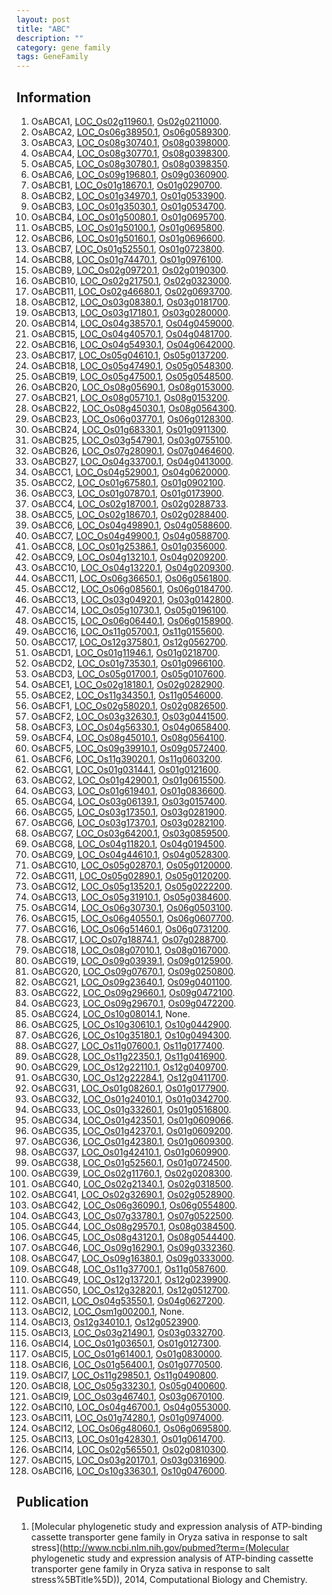 ```yaml
---
layout: post
title: "ABC"
description: ""
category: gene family
tags: GeneFamily
---
```


## Information
1. OsABCA1, [LOC_Os02g11960.1](http://rice.plantbiology.msu.edu/cgi-bin/ORF_infopage.cgi?orf=LOC_Os02g11960.1), [Os02g0211000](http://rapdb.dna.affrc.go.jp/viewer/gbrowse_details/irgsp1?name=Os02g0211000).
2. OsABCA2, [LOC_Os06g38950.1](http://rice.plantbiology.msu.edu/cgi-bin/ORF_infopage.cgi?orf=LOC_Os06g38950.1), [Os06g0589300](http://rapdb.dna.affrc.go.jp/viewer/gbrowse_details/irgsp1?name=Os06g0589300).
3. OsABCA3, [LOC_Os08g30740.1](http://rice.plantbiology.msu.edu/cgi-bin/ORF_infopage.cgi?orf=LOC_Os08g30740.1), [Os08g0398000](http://rapdb.dna.affrc.go.jp/viewer/gbrowse_details/irgsp1?name=Os08g0398000).
4. OsABCA4, [LOC_Os08g30770.1](http://rice.plantbiology.msu.edu/cgi-bin/ORF_infopage.cgi?orf=LOC_Os08g30770.1), [Os08g0398300](http://rapdb.dna.affrc.go.jp/viewer/gbrowse_details/irgsp1?name=Os08g0398300).
5. OsABCA5, [LOC_Os08g30780.1](http://rice.plantbiology.msu.edu/cgi-bin/ORF_infopage.cgi?orf=LOC_Os08g30780.1), [Os08g0398350](http://rapdb.dna.affrc.go.jp/viewer/gbrowse_details/irgsp1?name=Os08g0398350).
6. OsABCA6, [LOC_Os09g19680.1](http://rice.plantbiology.msu.edu/cgi-bin/ORF_infopage.cgi?orf=LOC_Os09g19680.1), [Os09g0360900](http://rapdb.dna.affrc.go.jp/viewer/gbrowse_details/irgsp1?name=Os09g0360900).
7. OsABCB1, [LOC_Os01g18670.1](http://rice.plantbiology.msu.edu/cgi-bin/ORF_infopage.cgi?orf=LOC_Os01g18670.1), [Os01g0290700](http://rapdb.dna.affrc.go.jp/viewer/gbrowse_details/irgsp1?name=Os01g0290700).
8. OsABCB2, [LOC_Os01g34970.1](http://rice.plantbiology.msu.edu/cgi-bin/ORF_infopage.cgi?orf=LOC_Os01g34970.1), [Os01g0533900](http://rapdb.dna.affrc.go.jp/viewer/gbrowse_details/irgsp1?name=Os01g0533900).
9. OsABCB3, [LOC_Os01g35030.1](http://rice.plantbiology.msu.edu/cgi-bin/ORF_infopage.cgi?orf=LOC_Os01g35030.1), [Os01g0534700](http://rapdb.dna.affrc.go.jp/viewer/gbrowse_details/irgsp1?name=Os01g0534700).
10. OsABCB4, [LOC_Os01g50080.1](http://rice.plantbiology.msu.edu/cgi-bin/ORF_infopage.cgi?orf=LOC_Os01g50080.1), [Os01g0695700](http://rapdb.dna.affrc.go.jp/viewer/gbrowse_details/irgsp1?name=Os01g0695700).
11. OsABCB5, [LOC_Os01g50100.1](http://rice.plantbiology.msu.edu/cgi-bin/ORF_infopage.cgi?orf=LOC_Os01g50100.1), [Os01g0695800](http://rapdb.dna.affrc.go.jp/viewer/gbrowse_details/irgsp1?name=Os01g0695800).
12. OsABCB6, [LOC_Os01g50160.1](http://rice.plantbiology.msu.edu/cgi-bin/ORF_infopage.cgi?orf=LOC_Os01g50160.1), [Os01g0696600](http://rapdb.dna.affrc.go.jp/viewer/gbrowse_details/irgsp1?name=Os01g0696600).
13. OsABCB7, [LOC_Os01g52550.1](http://rice.plantbiology.msu.edu/cgi-bin/ORF_infopage.cgi?orf=LOC_Os01g52550.1), [Os01g0723800](http://rapdb.dna.affrc.go.jp/viewer/gbrowse_details/irgsp1?name=Os01g0723800).
14. OsABCB8, [LOC_Os01g74470.1](http://rice.plantbiology.msu.edu/cgi-bin/ORF_infopage.cgi?orf=LOC_Os01g74470.1), [Os01g0976100](http://rapdb.dna.affrc.go.jp/viewer/gbrowse_details/irgsp1?name=Os01g0976100).
15. OsABCB9, [LOC_Os02g09720.1](http://rice.plantbiology.msu.edu/cgi-bin/ORF_infopage.cgi?orf=LOC_Os02g09720.1), [Os02g0190300](http://rapdb.dna.affrc.go.jp/viewer/gbrowse_details/irgsp1?name=Os02g0190300).
16. OsABCB10, [LOC_Os02g21750.1](http://rice.plantbiology.msu.edu/cgi-bin/ORF_infopage.cgi?orf=LOC_Os02g21750.1), [Os02g0323000](http://rapdb.dna.affrc.go.jp/viewer/gbrowse_details/irgsp1?name=Os02g0323000).
17. OsABCB11, [LOC_Os02g46680.1](http://rice.plantbiology.msu.edu/cgi-bin/ORF_infopage.cgi?orf=LOC_Os02g46680.1), [Os02g0693700](http://rapdb.dna.affrc.go.jp/viewer/gbrowse_details/irgsp1?name=Os02g0693700).
18. OsABCB12, [LOC_Os03g08380.1](http://rice.plantbiology.msu.edu/cgi-bin/ORF_infopage.cgi?orf=LOC_Os03g08380.1), [Os03g0181700](http://rapdb.dna.affrc.go.jp/viewer/gbrowse_details/irgsp1?name=Os03g0181700).
19. OsABCB13, [LOC_Os03g17180.1](http://rice.plantbiology.msu.edu/cgi-bin/ORF_infopage.cgi?orf=LOC_Os03g17180.1), [Os03g0280000](http://rapdb.dna.affrc.go.jp/viewer/gbrowse_details/irgsp1?name=Os03g0280000).
20. OsABCB14, [LOC_Os04g38570.1](http://rice.plantbiology.msu.edu/cgi-bin/ORF_infopage.cgi?orf=LOC_Os04g38570.1), [Os04g0459000](http://rapdb.dna.affrc.go.jp/viewer/gbrowse_details/irgsp1?name=Os04g0459000).
21. OsABCB15, [LOC_Os04g40570.1](http://rice.plantbiology.msu.edu/cgi-bin/ORF_infopage.cgi?orf=LOC_Os04g40570.1), [Os04g0481700](http://rapdb.dna.affrc.go.jp/viewer/gbrowse_details/irgsp1?name=Os04g0481700).
22. OsABCB16, [LOC_Os04g54930.1](http://rice.plantbiology.msu.edu/cgi-bin/ORF_infopage.cgi?orf=LOC_Os04g54930.1), [Os04g0642000](http://rapdb.dna.affrc.go.jp/viewer/gbrowse_details/irgsp1?name=Os04g0642000).
23. OsABCB17, [LOC_Os05g04610.1](http://rice.plantbiology.msu.edu/cgi-bin/ORF_infopage.cgi?orf=LOC_Os05g04610.1), [Os05g0137200](http://rapdb.dna.affrc.go.jp/viewer/gbrowse_details/irgsp1?name=Os05g0137200).
24. OsABCB18, [LOC_Os05g47490.1](http://rice.plantbiology.msu.edu/cgi-bin/ORF_infopage.cgi?orf=LOC_Os05g47490.1), [Os05g0548300](http://rapdb.dna.affrc.go.jp/viewer/gbrowse_details/irgsp1?name=Os05g0548300).
25. OsABCB19, [LOC_Os05g47500.1](http://rice.plantbiology.msu.edu/cgi-bin/ORF_infopage.cgi?orf=LOC_Os05g47500.1), [Os05g0548500](http://rapdb.dna.affrc.go.jp/viewer/gbrowse_details/irgsp1?name=Os05g0548500).
26. OsABCB20, [LOC_Os08g05690.1](http://rice.plantbiology.msu.edu/cgi-bin/ORF_infopage.cgi?orf=LOC_Os08g05690.1), [Os08g0153000](http://rapdb.dna.affrc.go.jp/viewer/gbrowse_details/irgsp1?name=Os08g0153000).
27. OsABCB21, [LOC_Os08g05710.1](http://rice.plantbiology.msu.edu/cgi-bin/ORF_infopage.cgi?orf=LOC_Os08g05710.1), [Os08g0153200](http://rapdb.dna.affrc.go.jp/viewer/gbrowse_details/irgsp1?name=Os08g0153200).
28. OsABCB22, [LOC_Os08g45030.1](http://rice.plantbiology.msu.edu/cgi-bin/ORF_infopage.cgi?orf=LOC_Os08g45030.1), [Os08g0564300](http://rapdb.dna.affrc.go.jp/viewer/gbrowse_details/irgsp1?name=Os08g0564300).
29. OsABCB23, [LOC_Os06g03770.1](http://rice.plantbiology.msu.edu/cgi-bin/ORF_infopage.cgi?orf=LOC_Os06g03770.1), [Os06g0128300](http://rapdb.dna.affrc.go.jp/viewer/gbrowse_details/irgsp1?name=Os06g0128300).
30. OsABCB24, [LOC_Os01g68330.1](http://rice.plantbiology.msu.edu/cgi-bin/ORF_infopage.cgi?orf=LOC_Os01g68330.1), [Os01g0911300](http://rapdb.dna.affrc.go.jp/viewer/gbrowse_details/irgsp1?name=Os01g0911300).
31. OsABCB25, [LOC_Os03g54790.1](http://rice.plantbiology.msu.edu/cgi-bin/ORF_infopage.cgi?orf=LOC_Os03g54790.1), [Os03g0755100](http://rapdb.dna.affrc.go.jp/viewer/gbrowse_details/irgsp1?name=Os03g0755100).
32. OsABCB26, [LOC_Os07g28090.1](http://rice.plantbiology.msu.edu/cgi-bin/ORF_infopage.cgi?orf=LOC_Os07g28090.1), [Os07g0464600](http://rapdb.dna.affrc.go.jp/viewer/gbrowse_details/irgsp1?name=Os07g0464600).
33. OsABCB27, [LOC_Os04g33700.1](http://rice.plantbiology.msu.edu/cgi-bin/ORF_infopage.cgi?orf=LOC_Os04g33700.1), [Os04g0413000](http://rapdb.dna.affrc.go.jp/viewer/gbrowse_details/irgsp1?name=Os04g0413000).
34. OsABCC1, [LOC_Os04g52900.1](http://rice.plantbiology.msu.edu/cgi-bin/ORF_infopage.cgi?orf=LOC_Os04g52900.1), [Os04g0620000](http://rapdb.dna.affrc.go.jp/viewer/gbrowse_details/irgsp1?name=Os04g0620000).
35. OsABCC2, [LOC_Os01g67580.1](http://rice.plantbiology.msu.edu/cgi-bin/ORF_infopage.cgi?orf=LOC_Os01g67580.1), [Os01g0902100](http://rapdb.dna.affrc.go.jp/viewer/gbrowse_details/irgsp1?name=Os01g0902100).
36. OsABCC3, [LOC_Os01g07870.1](http://rice.plantbiology.msu.edu/cgi-bin/ORF_infopage.cgi?orf=LOC_Os01g07870.1), [Os01g0173900](http://rapdb.dna.affrc.go.jp/viewer/gbrowse_details/irgsp1?name=Os01g0173900).
37. OsABCC4, [LOC_Os02g18700.1](http://rice.plantbiology.msu.edu/cgi-bin/ORF_infopage.cgi?orf=LOC_Os02g18700.1), [Os02g0288733](http://rapdb.dna.affrc.go.jp/viewer/gbrowse_details/irgsp1?name=Os02g0288733).
38. OsABCC5, [LOC_Os02g18670.1](http://rice.plantbiology.msu.edu/cgi-bin/ORF_infopage.cgi?orf=LOC_Os02g18670.1), [Os02g0288400](http://rapdb.dna.affrc.go.jp/viewer/gbrowse_details/irgsp1?name=Os02g0288400).
39. OsABCC6, [LOC_Os04g49890.1](http://rice.plantbiology.msu.edu/cgi-bin/ORF_infopage.cgi?orf=LOC_Os04g49890.1), [Os04g0588600](http://rapdb.dna.affrc.go.jp/viewer/gbrowse_details/irgsp1?name=Os04g0588600).
40. OsABCC7, [LOC_Os04g49900.1](http://rice.plantbiology.msu.edu/cgi-bin/ORF_infopage.cgi?orf=LOC_Os04g49900.1), [Os04g0588700](http://rapdb.dna.affrc.go.jp/viewer/gbrowse_details/irgsp1?name=Os04g0588700).
41. OsABCC8, [LOC_Os01g25386.1](http://rice.plantbiology.msu.edu/cgi-bin/ORF_infopage.cgi?orf=LOC_Os01g25386.1), [Os01g0356000](http://rapdb.dna.affrc.go.jp/viewer/gbrowse_details/irgsp1?name=Os01g0356000).
42. OsABCC9, [LOC_Os04g13210.1](http://rice.plantbiology.msu.edu/cgi-bin/ORF_infopage.cgi?orf=LOC_Os04g13210.1), [Os04g0209200](http://rapdb.dna.affrc.go.jp/viewer/gbrowse_details/irgsp1?name=Os04g0209200).
43. OsABCC10, [LOC_Os04g13220.1](http://rice.plantbiology.msu.edu/cgi-bin/ORF_infopage.cgi?orf=LOC_Os04g13220.1), [Os04g0209300](http://rapdb.dna.affrc.go.jp/viewer/gbrowse_details/irgsp1?name=Os04g0209300).
44. OsABCC11, [LOC_Os06g36650.1](http://rice.plantbiology.msu.edu/cgi-bin/ORF_infopage.cgi?orf=LOC_Os06g36650.1), [Os06g0561800](http://rapdb.dna.affrc.go.jp/viewer/gbrowse_details/irgsp1?name=Os06g0561800).
45. OsABCC12, [LOC_Os06g08560.1](http://rice.plantbiology.msu.edu/cgi-bin/ORF_infopage.cgi?orf=LOC_Os06g08560.1), [Os06g0184700](http://rapdb.dna.affrc.go.jp/viewer/gbrowse_details/irgsp1?name=Os06g0184700).
46. OsABCC13, [LOC_Os03g04920.1](http://rice.plantbiology.msu.edu/cgi-bin/ORF_infopage.cgi?orf=LOC_Os03g04920.1), [Os03g0142800](http://rapdb.dna.affrc.go.jp/viewer/gbrowse_details/irgsp1?name=Os03g0142800).
47. OsABCC14, [LOC_Os05g10730.1](http://rice.plantbiology.msu.edu/cgi-bin/ORF_infopage.cgi?orf=LOC_Os05g10730.1), [Os05g0196100](http://rapdb.dna.affrc.go.jp/viewer/gbrowse_details/irgsp1?name=Os05g0196100).
48. OsABCC15, [LOC_Os06g06440.1](http://rice.plantbiology.msu.edu/cgi-bin/ORF_infopage.cgi?orf=LOC_Os06g06440.1), [Os06g0158900](http://rapdb.dna.affrc.go.jp/viewer/gbrowse_details/irgsp1?name=Os06g0158900).
49. OsABCC16, [LOC_Os11g05700.1](http://rice.plantbiology.msu.edu/cgi-bin/ORF_infopage.cgi?orf=LOC_Os11g05700.1), [Os11g0155600](http://rapdb.dna.affrc.go.jp/viewer/gbrowse_details/irgsp1?name=Os11g0155600).
50. OsABCC17, [LOC_Os12g37580.1](http://rice.plantbiology.msu.edu/cgi-bin/ORF_infopage.cgi?orf=LOC_Os12g37580.1), [Os12g0562700](http://rapdb.dna.affrc.go.jp/viewer/gbrowse_details/irgsp1?name=Os12g0562700).
51. OsABCD1, [LOC_Os01g11946.1](http://rice.plantbiology.msu.edu/cgi-bin/ORF_infopage.cgi?orf=LOC_Os01g11946.1), [Os01g0218700](http://rapdb.dna.affrc.go.jp/viewer/gbrowse_details/irgsp1?name=Os01g0218700).
52. OsABCD2, [LOC_Os01g73530.1](http://rice.plantbiology.msu.edu/cgi-bin/ORF_infopage.cgi?orf=LOC_Os01g73530.1), [Os01g0966100](http://rapdb.dna.affrc.go.jp/viewer/gbrowse_details/irgsp1?name=Os01g0966100).
53. OsABCD3, [LOC_Os05g01700.1](http://rice.plantbiology.msu.edu/cgi-bin/ORF_infopage.cgi?orf=LOC_Os05g01700.1), [Os05g0107600](http://rapdb.dna.affrc.go.jp/viewer/gbrowse_details/irgsp1?name=Os05g0107600).
54. OsABCE1, [LOC_Os02g18180.1](http://rice.plantbiology.msu.edu/cgi-bin/ORF_infopage.cgi?orf=LOC_Os02g18180.1), [Os02g0282900](http://rapdb.dna.affrc.go.jp/viewer/gbrowse_details/irgsp1?name=Os02g0282900).
55. OsABCE2, [LOC_Os11g34350.1](http://rice.plantbiology.msu.edu/cgi-bin/ORF_infopage.cgi?orf=LOC_Os11g34350.1), [Os11g0546000](http://rapdb.dna.affrc.go.jp/viewer/gbrowse_details/irgsp1?name=Os11g0546000).
56. OsABCF1, [LOC_Os02g58020.1](http://rice.plantbiology.msu.edu/cgi-bin/ORF_infopage.cgi?orf=LOC_Os02g58020.1), [Os02g0826500](http://rapdb.dna.affrc.go.jp/viewer/gbrowse_details/irgsp1?name=Os02g0826500).
57. OsABCF2, [LOC_Os03g32630.1](http://rice.plantbiology.msu.edu/cgi-bin/ORF_infopage.cgi?orf=LOC_Os03g32630.1), [Os03g0441500](http://rapdb.dna.affrc.go.jp/viewer/gbrowse_details/irgsp1?name=Os03g0441500).
58. OsABCF3, [LOC_Os04g56330.1](http://rice.plantbiology.msu.edu/cgi-bin/ORF_infopage.cgi?orf=LOC_Os04g56330.1), [Os04g0658400](http://rapdb.dna.affrc.go.jp/viewer/gbrowse_details/irgsp1?name=Os04g0658400).
59. OsABCF4, [LOC_Os08g45010.1](http://rice.plantbiology.msu.edu/cgi-bin/ORF_infopage.cgi?orf=LOC_Os08g45010.1), [Os08g0564100](http://rapdb.dna.affrc.go.jp/viewer/gbrowse_details/irgsp1?name=Os08g0564100).
60. OsABCF5, [LOC_Os09g39910.1](http://rice.plantbiology.msu.edu/cgi-bin/ORF_infopage.cgi?orf=LOC_Os09g39910.1), [Os09g0572400](http://rapdb.dna.affrc.go.jp/viewer/gbrowse_details/irgsp1?name=Os09g0572400).
61. OsABCF6, [LOC_Os11g39020.1](http://rice.plantbiology.msu.edu/cgi-bin/ORF_infopage.cgi?orf=LOC_Os11g39020.1), [Os11g0603200](http://rapdb.dna.affrc.go.jp/viewer/gbrowse_details/irgsp1?name=Os11g0603200).
62. OsABCG1, [LOC_Os01g03144.1](http://rice.plantbiology.msu.edu/cgi-bin/ORF_infopage.cgi?orf=LOC_Os01g03144.1), [Os01g0121600](http://rapdb.dna.affrc.go.jp/viewer/gbrowse_details/irgsp1?name=Os01g0121600).
63. OsABCG2, [LOC_Os01g42900.1](http://rice.plantbiology.msu.edu/cgi-bin/ORF_infopage.cgi?orf=LOC_Os01g42900.1), [Os01g0615500](http://rapdb.dna.affrc.go.jp/viewer/gbrowse_details/irgsp1?name=Os01g0615500).
64. OsABCG3, [LOC_Os01g61940.1](http://rice.plantbiology.msu.edu/cgi-bin/ORF_infopage.cgi?orf=LOC_Os01g61940.1), [Os01g0836600](http://rapdb.dna.affrc.go.jp/viewer/gbrowse_details/irgsp1?name=Os01g0836600).
65. OsABCG4, [LOC_Os03g06139.1](http://rice.plantbiology.msu.edu/cgi-bin/ORF_infopage.cgi?orf=LOC_Os03g06139.1), [Os03g0157400](http://rapdb.dna.affrc.go.jp/viewer/gbrowse_details/irgsp1?name=Os03g0157400).
66. OsABCG5, [LOC_Os03g17350.1](http://rice.plantbiology.msu.edu/cgi-bin/ORF_infopage.cgi?orf=LOC_Os03g17350.1), [Os03g0281900](http://rapdb.dna.affrc.go.jp/viewer/gbrowse_details/irgsp1?name=Os03g0281900).
67. OsABCG6, [LOC_Os03g17370.1](http://rice.plantbiology.msu.edu/cgi-bin/ORF_infopage.cgi?orf=LOC_Os03g17370.1), [Os03g0282100](http://rapdb.dna.affrc.go.jp/viewer/gbrowse_details/irgsp1?name=Os03g0282100).
68. OsABCG7, [LOC_Os03g64200.1](http://rice.plantbiology.msu.edu/cgi-bin/ORF_infopage.cgi?orf=LOC_Os03g64200.1), [Os03g0859500](http://rapdb.dna.affrc.go.jp/viewer/gbrowse_details/irgsp1?name=Os03g0859500).
69. OsABCG8, [LOC_Os04g11820.1](http://rice.plantbiology.msu.edu/cgi-bin/ORF_infopage.cgi?orf=LOC_Os04g11820.1), [Os04g0194500](http://rapdb.dna.affrc.go.jp/viewer/gbrowse_details/irgsp1?name=Os04g0194500).
70. OsABCG9, [LOC_Os04g44610.1](http://rice.plantbiology.msu.edu/cgi-bin/ORF_infopage.cgi?orf=LOC_Os04g44610.1), [Os04g0528300](http://rapdb.dna.affrc.go.jp/viewer/gbrowse_details/irgsp1?name=Os04g0528300).
71. OsABCG10, [LOC_Os05g02870.1](http://rice.plantbiology.msu.edu/cgi-bin/ORF_infopage.cgi?orf=LOC_Os05g02870.1), [Os05g0120000](http://rapdb.dna.affrc.go.jp/viewer/gbrowse_details/irgsp1?name=Os05g0120000).
72. OsABCG11, [LOC_Os05g02890.1](http://rice.plantbiology.msu.edu/cgi-bin/ORF_infopage.cgi?orf=LOC_Os05g02890.1), [Os05g0120200](http://rapdb.dna.affrc.go.jp/viewer/gbrowse_details/irgsp1?name=Os05g0120200).
73. OsABCG12, [LOC_Os05g13520.1](http://rice.plantbiology.msu.edu/cgi-bin/ORF_infopage.cgi?orf=LOC_Os05g13520.1), [Os05g0222200](http://rapdb.dna.affrc.go.jp/viewer/gbrowse_details/irgsp1?name=Os05g0222200).
74. OsABCG13, [LOC_Os05g31910.1](http://rice.plantbiology.msu.edu/cgi-bin/ORF_infopage.cgi?orf=LOC_Os05g31910.1), [Os05g0384600](http://rapdb.dna.affrc.go.jp/viewer/gbrowse_details/irgsp1?name=Os05g0384600).
75. OsABCG14, [LOC_Os06g30730.1](http://rice.plantbiology.msu.edu/cgi-bin/ORF_infopage.cgi?orf=LOC_Os06g30730.1), [Os06g0503100](http://rapdb.dna.affrc.go.jp/viewer/gbrowse_details/irgsp1?name=Os06g0503100).
76. OsABCG15, [LOC_Os06g40550.1](http://rice.plantbiology.msu.edu/cgi-bin/ORF_infopage.cgi?orf=LOC_Os06g40550.1), [Os06g0607700](http://rapdb.dna.affrc.go.jp/viewer/gbrowse_details/irgsp1?name=Os06g0607700).
77. OsABCG16, [LOC_Os06g51460.1](http://rice.plantbiology.msu.edu/cgi-bin/ORF_infopage.cgi?orf=LOC_Os06g51460.1), [Os06g0731200](http://rapdb.dna.affrc.go.jp/viewer/gbrowse_details/irgsp1?name=Os06g0731200).
78. OsABCG17, [LOC_Os07g18874.1](http://rice.plantbiology.msu.edu/cgi-bin/ORF_infopage.cgi?orf=LOC_Os07g18874.1), [Os07g0288700](http://rapdb.dna.affrc.go.jp/viewer/gbrowse_details/irgsp1?name=Os07g0288700).
79. OsABCG18, [LOC_Os08g07010.1](http://rice.plantbiology.msu.edu/cgi-bin/ORF_infopage.cgi?orf=LOC_Os08g07010.1), [Os08g0167000](http://rapdb.dna.affrc.go.jp/viewer/gbrowse_details/irgsp1?name=Os08g0167000).
80. OsABCG19, [LOC_Os09g03939.1](http://rice.plantbiology.msu.edu/cgi-bin/ORF_infopage.cgi?orf=LOC_Os09g03939.1), [Os09g0125900](http://rapdb.dna.affrc.go.jp/viewer/gbrowse_details/irgsp1?name=Os09g0125900).
81. OsABCG20, [LOC_Os09g07670.1](http://rice.plantbiology.msu.edu/cgi-bin/ORF_infopage.cgi?orf=LOC_Os09g07670.1), [Os09g0250800](http://rapdb.dna.affrc.go.jp/viewer/gbrowse_details/irgsp1?name=Os09g0250800).
82. OsABCG21, [LOC_Os09g23640.1](http://rice.plantbiology.msu.edu/cgi-bin/ORF_infopage.cgi?orf=LOC_Os09g23640.1), [Os09g0401100](http://rapdb.dna.affrc.go.jp/viewer/gbrowse_details/irgsp1?name=Os09g0401100).
83. OsABCG22, [LOC_Os09g29660.1](http://rice.plantbiology.msu.edu/cgi-bin/ORF_infopage.cgi?orf=LOC_Os09g29660.1), [Os09g0472100](http://rapdb.dna.affrc.go.jp/viewer/gbrowse_details/irgsp1?name=Os09g0472100).
84. OsABCG23, [LOC_Os09g29670.1](http://rice.plantbiology.msu.edu/cgi-bin/ORF_infopage.cgi?orf=LOC_Os09g29670.1), [Os09g0472200](http://rapdb.dna.affrc.go.jp/viewer/gbrowse_details/irgsp1?name=Os09g0472200).
85. OsABCG24, [LOC_Os10g08014.1](http://rice.plantbiology.msu.edu/cgi-bin/ORF_infopage.cgi?orf=LOC_Os10g08014.1), None.
86. OsABCG25, [LOC_Os10g30610.1](http://rice.plantbiology.msu.edu/cgi-bin/ORF_infopage.cgi?orf=LOC_Os10g30610.1), [Os10g0442900](http://rapdb.dna.affrc.go.jp/viewer/gbrowse_details/irgsp1?name=Os10g0442900).
87. OsABCG26, [LOC_Os10g35180.1](http://rice.plantbiology.msu.edu/cgi-bin/ORF_infopage.cgi?orf=LOC_Os10g35180.1), [Os10g0494300](http://rapdb.dna.affrc.go.jp/viewer/gbrowse_details/irgsp1?name=Os10g0494300).
88. OsABCG27, [LOC_Os11g07600.1](http://rice.plantbiology.msu.edu/cgi-bin/ORF_infopage.cgi?orf=LOC_Os11g07600.1), [Os11g0177400](http://rapdb.dna.affrc.go.jp/viewer/gbrowse_details/irgsp1?name=Os11g0177400).
89. OsABCG28, [LOC_Os11g22350.1](http://rice.plantbiology.msu.edu/cgi-bin/ORF_infopage.cgi?orf=LOC_Os11g22350.1), [Os11g0416900](http://rapdb.dna.affrc.go.jp/viewer/gbrowse_details/irgsp1?name=Os11g0416900).
90. OsABCG29, [LOC_Os12g22110.1](http://rice.plantbiology.msu.edu/cgi-bin/ORF_infopage.cgi?orf=LOC_Os12g22110.1), [Os12g0409700](http://rapdb.dna.affrc.go.jp/viewer/gbrowse_details/irgsp1?name=Os12g0409700).
91. OsABCG30, [LOC_Os12g22284.1](http://rice.plantbiology.msu.edu/cgi-bin/ORF_infopage.cgi?orf=LOC_Os12g22284.1), [Os12g0411700](http://rapdb.dna.affrc.go.jp/viewer/gbrowse_details/irgsp1?name=Os12g0411700).
92. OsABCG31, [LOC_Os01g08260.1](http://rice.plantbiology.msu.edu/cgi-bin/ORF_infopage.cgi?orf=LOC_Os01g08260.1), [Os01g0177900](http://rapdb.dna.affrc.go.jp/viewer/gbrowse_details/irgsp1?name=Os01g0177900).
93. OsABCG32, [LOC_Os01g24010.1](http://rice.plantbiology.msu.edu/cgi-bin/ORF_infopage.cgi?orf=LOC_Os01g24010.1), [Os01g0342700](http://rapdb.dna.affrc.go.jp/viewer/gbrowse_details/irgsp1?name=Os01g0342700).
94. OsABCG33, [LOC_Os01g33260.1](http://rice.plantbiology.msu.edu/cgi-bin/ORF_infopage.cgi?orf=LOC_Os01g33260.1), [Os01g0516800](http://rapdb.dna.affrc.go.jp/viewer/gbrowse_details/irgsp1?name=Os01g0516800).
95. OsABCG34, [LOC_Os01g42350.1](http://rice.plantbiology.msu.edu/cgi-bin/ORF_infopage.cgi?orf=LOC_Os01g42350.1), [Os01g0609066](http://rapdb.dna.affrc.go.jp/viewer/gbrowse_details/irgsp1?name=Os01g0609066).
96. OsABCG35, [LOC_Os01g42370.1](http://rice.plantbiology.msu.edu/cgi-bin/ORF_infopage.cgi?orf=LOC_Os01g42370.1), [Os01g0609200](http://rapdb.dna.affrc.go.jp/viewer/gbrowse_details/irgsp1?name=Os01g0609200).
97. OsABCG36, [LOC_Os01g42380.1](http://rice.plantbiology.msu.edu/cgi-bin/ORF_infopage.cgi?orf=LOC_Os01g42380.1), [Os01g0609300](http://rapdb.dna.affrc.go.jp/viewer/gbrowse_details/irgsp1?name=Os01g0609300).
98. OsABCG37, [LOC_Os01g42410.1](http://rice.plantbiology.msu.edu/cgi-bin/ORF_infopage.cgi?orf=LOC_Os01g42410.1), [Os01g0609900](http://rapdb.dna.affrc.go.jp/viewer/gbrowse_details/irgsp1?name=Os01g0609900).
99. OsABCG38, [LOC_Os01g52560.1](http://rice.plantbiology.msu.edu/cgi-bin/ORF_infopage.cgi?orf=LOC_Os01g52560.1), [Os01g0724500](http://rapdb.dna.affrc.go.jp/viewer/gbrowse_details/irgsp1?name=Os01g0724500).
100. OsABCG39, [LOC_Os02g11760.1](http://rice.plantbiology.msu.edu/cgi-bin/ORF_infopage.cgi?orf=LOC_Os02g11760.1), [Os02g0208300](http://rapdb.dna.affrc.go.jp/viewer/gbrowse_details/irgsp1?name=Os02g0208300).
101. OsABCG40, [LOC_Os02g21340.1](http://rice.plantbiology.msu.edu/cgi-bin/ORF_infopage.cgi?orf=LOC_Os02g21340.1), [Os02g0318500](http://rapdb.dna.affrc.go.jp/viewer/gbrowse_details/irgsp1?name=Os02g0318500).
102. OsABCG41, [LOC_Os02g32690.1](http://rice.plantbiology.msu.edu/cgi-bin/ORF_infopage.cgi?orf=LOC_Os02g32690.1), [Os02g0528900](http://rapdb.dna.affrc.go.jp/viewer/gbrowse_details/irgsp1?name=Os02g0528900).
103. OsABCG42, [LOC_Os06g36090.1](http://rice.plantbiology.msu.edu/cgi-bin/ORF_infopage.cgi?orf=LOC_Os06g36090.1), [Os06g0554800](http://rapdb.dna.affrc.go.jp/viewer/gbrowse_details/irgsp1?name=Os06g0554800).
104. OsABCG43, [LOC_Os07g33780.1](http://rice.plantbiology.msu.edu/cgi-bin/ORF_infopage.cgi?orf=LOC_Os07g33780.1), [Os07g0522500](http://rapdb.dna.affrc.go.jp/viewer/gbrowse_details/irgsp1?name=Os07g0522500).
105. OsABCG44, [LOC_Os08g29570.1](http://rice.plantbiology.msu.edu/cgi-bin/ORF_infopage.cgi?orf=LOC_Os08g29570.1), [Os08g0384500](http://rapdb.dna.affrc.go.jp/viewer/gbrowse_details/irgsp1?name=Os08g0384500).
106. OsABCG45, [LOC_Os08g43120.1](http://rice.plantbiology.msu.edu/cgi-bin/ORF_infopage.cgi?orf=LOC_Os08g43120.1), [Os08g0544400](http://rapdb.dna.affrc.go.jp/viewer/gbrowse_details/irgsp1?name=Os08g0544400).
107. OsABCG46, [LOC_Os09g16290.1](http://rice.plantbiology.msu.edu/cgi-bin/ORF_infopage.cgi?orf=LOC_Os09g16290.1), [Os09g0332360](http://rapdb.dna.affrc.go.jp/viewer/gbrowse_details/irgsp1?name=Os09g0332360).
108. OsABCG47, [LOC_Os09g16380.1](http://rice.plantbiology.msu.edu/cgi-bin/ORF_infopage.cgi?orf=LOC_Os09g16380.1), [Os09g0333000](http://rapdb.dna.affrc.go.jp/viewer/gbrowse_details/irgsp1?name=Os09g0333000).
109. OsABCG48, [LOC_Os11g37700.1](http://rice.plantbiology.msu.edu/cgi-bin/ORF_infopage.cgi?orf=LOC_Os11g37700.1), [Os11g0587600](http://rapdb.dna.affrc.go.jp/viewer/gbrowse_details/irgsp1?name=Os11g0587600).
110. OsABCG49, [LOC_Os12g13720.1](http://rice.plantbiology.msu.edu/cgi-bin/ORF_infopage.cgi?orf=LOC_Os12g13720.1), [Os12g0239900](http://rapdb.dna.affrc.go.jp/viewer/gbrowse_details/irgsp1?name=Os12g0239900).
111. OsABCG50, [LOC_Os12g32820.1](http://rice.plantbiology.msu.edu/cgi-bin/ORF_infopage.cgi?orf=LOC_Os12g32820.1), [Os12g0512700](http://rapdb.dna.affrc.go.jp/viewer/gbrowse_details/irgsp1?name=Os12g0512700).
112. OsABCI1, [LOC_Os04g53550.1](http://rice.plantbiology.msu.edu/cgi-bin/ORF_infopage.cgi?orf=LOC_Os04g53550.1), [Os04g0627200](http://rapdb.dna.affrc.go.jp/viewer/gbrowse_details/irgsp1?name=Os04g0627200).
113. OsABCI2, [LOC_Osm1g00200.1](http://rice.plantbiology.msu.edu/cgi-bin/ORF_infopage.cgi?orf=LOC_Osm1g00200.1), None.
114. OsABCI3, [Os12g34010.1](http://rice.plantbiology.msu.edu/cgi-bin/ORF_infopage.cgi?orf=Os12g34010.1), [Os12g0523900](http://rapdb.dna.affrc.go.jp/viewer/gbrowse_details/irgsp1?name=Os12g0523900).
115. OsABCI3, [LOC_Os03g21490.1](http://rice.plantbiology.msu.edu/cgi-bin/ORF_infopage.cgi?orf=LOC_Os03g21490.1), [Os03g0332700](http://rapdb.dna.affrc.go.jp/viewer/gbrowse_details/irgsp1?name=Os03g0332700).
116. OsABCI4, [LOC_Os01g03650.1](http://rice.plantbiology.msu.edu/cgi-bin/ORF_infopage.cgi?orf=LOC_Os01g03650.1), [Os01g0127300](http://rapdb.dna.affrc.go.jp/viewer/gbrowse_details/irgsp1?name=Os01g0127300).
117. OsABCI5, [LOC_Os01g61400.1](http://rice.plantbiology.msu.edu/cgi-bin/ORF_infopage.cgi?orf=LOC_Os01g61400.1), [Os01g0830000](http://rapdb.dna.affrc.go.jp/viewer/gbrowse_details/irgsp1?name=Os01g0830000).
118. OsABCI6, [LOC_Os01g56400.1](http://rice.plantbiology.msu.edu/cgi-bin/ORF_infopage.cgi?orf=LOC_Os01g56400.1), [Os01g0770500](http://rapdb.dna.affrc.go.jp/viewer/gbrowse_details/irgsp1?name=Os01g0770500).
119. OsABCI7, [LOC_Os11g29850.1](http://rice.plantbiology.msu.edu/cgi-bin/ORF_infopage.cgi?orf=LOC_Os11g29850.1), [Os11g0490800](http://rapdb.dna.affrc.go.jp/viewer/gbrowse_details/irgsp1?name=Os11g0490800).
120. OsABCI8, [LOC_Os05g33230.1](http://rice.plantbiology.msu.edu/cgi-bin/ORF_infopage.cgi?orf=LOC_Os05g33230.1), [Os05g0400600](http://rapdb.dna.affrc.go.jp/viewer/gbrowse_details/irgsp1?name=Os05g0400600).
121. OsABCI9, [LOC_Os03g46740.1](http://rice.plantbiology.msu.edu/cgi-bin/ORF_infopage.cgi?orf=LOC_Os03g46740.1), [Os03g0670100](http://rapdb.dna.affrc.go.jp/viewer/gbrowse_details/irgsp1?name=Os03g0670100).
122. OsABCI10, [LOC_Os04g46700.1](http://rice.plantbiology.msu.edu/cgi-bin/ORF_infopage.cgi?orf=LOC_Os04g46700.1), [Os04g0553000](http://rapdb.dna.affrc.go.jp/viewer/gbrowse_details/irgsp1?name=Os04g0553000).
123. OsABCI11, [LOC_Os01g74280.1](http://rice.plantbiology.msu.edu/cgi-bin/ORF_infopage.cgi?orf=LOC_Os01g74280.1), [Os01g0974000](http://rapdb.dna.affrc.go.jp/viewer/gbrowse_details/irgsp1?name=Os01g0974000).
124. OsABCI12, [LOC_Os06g48060.1](http://rice.plantbiology.msu.edu/cgi-bin/ORF_infopage.cgi?orf=LOC_Os06g48060.1), [Os06g0695800](http://rapdb.dna.affrc.go.jp/viewer/gbrowse_details/irgsp1?name=Os06g0695800).
125. OsABCI13, [LOC_Os01g42830.1](http://rice.plantbiology.msu.edu/cgi-bin/ORF_infopage.cgi?orf=LOC_Os01g42830.1), [Os01g0614700](http://rapdb.dna.affrc.go.jp/viewer/gbrowse_details/irgsp1?name=Os01g0614700).
126. OsABCI14, [LOC_Os02g56550.1](http://rice.plantbiology.msu.edu/cgi-bin/ORF_infopage.cgi?orf=LOC_Os02g56550.1), [Os02g0810300](http://rapdb.dna.affrc.go.jp/viewer/gbrowse_details/irgsp1?name=Os02g0810300).
127. OsABCI15, [LOC_Os03g20170.1](http://rice.plantbiology.msu.edu/cgi-bin/ORF_infopage.cgi?orf=LOC_Os03g20170.1), [Os03g0316900](http://rapdb.dna.affrc.go.jp/viewer/gbrowse_details/irgsp1?name=Os03g0316900).
128. OsABCI16, [LOC_Os10g33630.1](http://rice.plantbiology.msu.edu/cgi-bin/ORF_infopage.cgi?orf=LOC_Os10g33630.1), [Os10g0476000](http://rapdb.dna.affrc.go.jp/viewer/gbrowse_details/irgsp1?name=Os10g0476000).

## Publication
1. [Molecular phylogenetic study and expression analysis of ATP-binding cassette transporter gene family in Oryza sativa in response to salt stress](http://www.ncbi.nlm.nih.gov/pubmed?term=(Molecular phylogenetic study and expression analysis of ATP-binding cassette transporter gene family in Oryza sativa in response to salt stress%5BTitle%5D)), 2014, Computational Biology and Chemistry.


